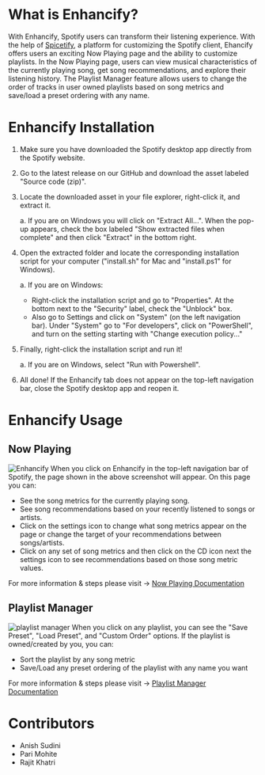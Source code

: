 # What is Enhancify?
With Enhancify, Spotify users can transform their listening experience. With the help of [Spicetify](https://spicetify.app), a platform for customizing the Spotify client, Ehancify offers users an exciting Now Playing page and the ability to customize playlists. In the Now Playing page, users can view musical characteristics of the currently playing song, get song recommendations, and explore their listening history. The Playlist Manager feature allows users to change the order of tracks in user owned playlists based on song metrics and save/load a preset ordering with any name.

# Enhancify Installation

1. Make sure you have downloaded the Spotify desktop app directly from the Spotify website.
2. Go to the latest release on our GitHub and download the asset labeled "Source code (zip)".
3. Locate the downloaded asset in your file explorer, right-click it, and extract it.

    a. If you are on Windows you will click on "Extract All...". When the pop-up appears, check the box labeled "Show extracted files when complete" and then click "Extract" in the bottom right.
   
5. Open the extracted folder and locate the corresponding installation script for your computer ("install.sh" for Mac and "install.ps1" for Windows).

    a. If you are on Windows:

      - Right-click the installation script and go to "Properties". At the bottom next to the "Security" label, check the "Unblock" box.
      - Also go to Settings and click on "System" (on the left navigation bar). Under "System" go to "For developers", click on "PowerShell", and turn on the setting starting with "Change execution policy..."
        
7. Finally, right-click the installation script and run it!

    a. If you are on Windows, select "Run with Powershell".
   
9. All done! If the Enhancify tab does not appear on the top-left navigation bar, close the Spotify desktop app and reopen it.

# Enhancify Usage

## Now Playing
![Enhancify](https://github.com/user-attachments/assets/bca223ba-bfaa-48ce-9065-d7cc6fc7b576)
When you click on Enhancify in the top-left navigation bar of Spotify, the page shown in the above screenshot will appear. On this page you can:
- See the song metrics for the currently playing song.
- See song recommendations based on your recently listened to songs or artists.
- Click on the settings icon to change what song metrics appear on the page or change the target of your recommendations between songs/artists.
- Click on any set of song metrics and then click on the CD icon next the settings icon to see recommendations based on those song metric values.

For more information & steps please visit -> [Now Playing Documentation](https://github.com/ECE49595-Team-6/EnhancifyInstall/wiki/Now-Playing)

## Playlist Manager
![playlist manager](https://github.com/user-attachments/assets/5d878ac5-63ca-4586-b6f9-1451cedfacc4)
When you click on any playlist, you can see the "Save Preset", "Load Preset", and "Custom Order" options. If the playlist is owned/created by you, you can:
- Sort the playlist by any song metric
- Save/Load any preset ordering of the playlist with any name you want

For more information & steps please visit -> [Playlist Manager Documentation](https://github.com/ECE49595-Team-6/EnhancifyInstall/wiki/Playlist-Manager)

# Contributors
* Anish Sudini
* Pari Mohite
* Rajit Khatri
